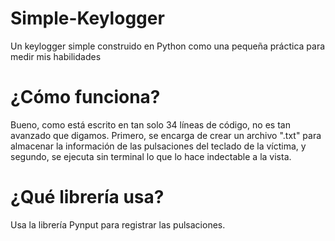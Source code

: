 # Simple-Keylogger
Un keylogger simple construido en Python como una pequeña práctica para medir mis habilidades

# ¿Cómo funciona?
Bueno, como está escrito en tan solo 34 líneas de código, no es tan avanzado que digamos.
Primero, se encarga de crear un archivo ".txt" para almacenar la información de las pulsaciones del teclado de la víctima, y segundo, se ejecuta sin terminal lo que lo hace indectable a la vista.

# ¿Qué librería usa?
Usa la librería Pynput para registrar las pulsaciones.
